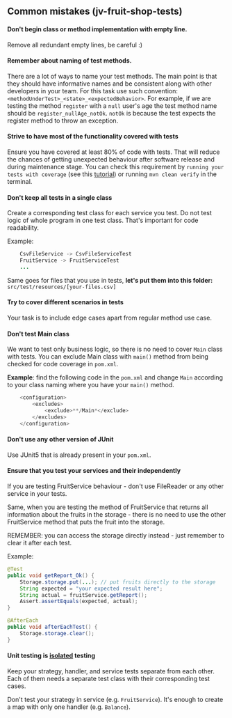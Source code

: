 ## Common mistakes (jv-fruit-shop-tests)

#### Don't begin class or method implementation with empty line. 
Remove all redundant empty lines, be careful :)

#### Remember about naming of test methods.
There are a lot of ways to name your test methods. The main point is that 
they should have informative names and be consistent along with other developers in your team. 
For this task use such convention: `<methodUnderTest>_<state>_<expectedBehavior>`. 
For example, if we are testing the method `register` with a `null` user's age 
the test method name should be `register_nullAge_notOk`. `notOk` is because 
the test expects the register method to throw an exception.

#### Strive to have most of the functionality covered with tests
Ensure you have covered at least 80% of code with tests. That will reduce the chances of getting unexpected behaviour 
after software release and during maintenance stage.
You can check this requirement by `running your tests with coverage` (see this [tutorial](https://www.loom.com/share/85886cc0b3c9458a8b5c0d5af9bf4720))
or running `mvn clean verify` in the terminal.

#### Don't keep all tests in a single class
Create a corresponding test class for each service you test. Do not test logic of whole program in one test class.
That's important for code readability.

Example:  
```java  
    CsvFileService -> CsvFileServiceTest  
    FruitService -> FruitServiceTest  
    ...  
```  
Same goes for files that you use in tests, **let's put them into this folder:** `src/test/resources/[your-files.csv]`   

#### Try to cover different scenarios in tests
Your task is to include edge cases apart from regular method use case.

#### Don't test Main class
We want to test only business logic, so there is no need to cover `Main` class with tests. 
You can exclude Main class with `main()` method from being checked for code coverage in `pom.xml`.   

__Example__: find the following code in the `pom.xml` and change `Main` according to your 
    class naming where you have your `main()` method.  
    
```java
    <configuration>  
        <excludes>  
            <exclude>**/Main*</exclude>  
        </excludes>  
    </configuration>  
```  

#### Don't use any other version of JUnit
Use JUnit5 that is already present in your `pom.xml`.
#### Ensure that you test your services and their independently
If you are testing FruitService behaviour - don't use FileReader or any other service in your tests.

Same, when you are testing the method of FruitService that returns all information about the fruits in the storage -
there is no need to use the other FruitService method that puts the fruit into the storage.

REMEMBER: you can access the storage directly instead - just remember to clear it after each test.

Example:
```java
@Test
public void getReport_Ok() {
    Storage.storage.put(...); // put fruits directly to the storage
    String expected = "your expected result here";
    String actual = fruitService.getReport();
    Assert.assertEquals(expected, actual);
}

@AfterEach
public void afterEachTest() {
    Storage.storage.clear();
}
```  
#### Unit testing is <ins>isolated</ins> testing
Keep your strategy, handler, and service tests separate from each other. Each of them needs a separate test class with their corresponding test cases.

Don't test your strategy in service (e.g. `FruitService`). It's enough to create a map with only one handler (e.g. `Balance`).
